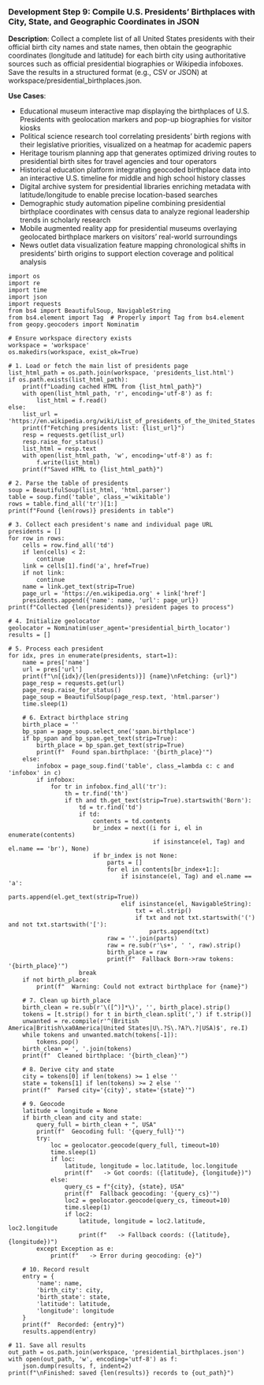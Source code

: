 ### Development Step 9: Compile U.S. Presidents’ Birthplaces with City, State, and Geographic Coordinates in JSON

**Description**: Collect a complete list of all United States presidents with their official birth city names and state names, then obtain the geographic coordinates (longitude and latitude) for each birth city using authoritative sources such as official presidential biographies or Wikipedia infoboxes. Save the results in a structured format (e.g., CSV or JSON) at workspace/presidential_birthplaces.json.

**Use Cases**:
- Educational museum interactive map displaying the birthplaces of U.S. Presidents with geolocation markers and pop-up biographies for visitor kiosks
- Political science research tool correlating presidents’ birth regions with their legislative priorities, visualized on a heatmap for academic papers
- Heritage tourism planning app that generates optimized driving routes to presidential birth sites for travel agencies and tour operators
- Historical education platform integrating geocoded birthplace data into an interactive U.S. timeline for middle and high school history classes
- Digital archive system for presidential libraries enriching metadata with latitude/longitude to enable precise location-based searches
- Demographic study automation pipeline combining presidential birthplace coordinates with census data to analyze regional leadership trends in scholarly research
- Mobile augmented reality app for presidential museums overlaying geolocated birthplace markers on visitors’ real-world surroundings
- News outlet data visualization feature mapping chronological shifts in presidents’ birth origins to support election coverage and political analysis

```
import os
import re
import time
import json
import requests
from bs4 import BeautifulSoup, NavigableString
from bs4.element import Tag  # Properly import Tag from bs4.element
from geopy.geocoders import Nominatim

# Ensure workspace directory exists
workspace = 'workspace'
os.makedirs(workspace, exist_ok=True)

# 1. Load or fetch the main list of presidents page
list_html_path = os.path.join(workspace, 'presidents_list.html')
if os.path.exists(list_html_path):
    print(f"Loading cached HTML from {list_html_path}")
    with open(list_html_path, 'r', encoding='utf-8') as f:
        list_html = f.read()
else:
    list_url = 'https://en.wikipedia.org/wiki/List_of_presidents_of_the_United_States'
    print(f"Fetching presidents list: {list_url}")
    resp = requests.get(list_url)
    resp.raise_for_status()
    list_html = resp.text
    with open(list_html_path, 'w', encoding='utf-8') as f:
        f.write(list_html)
    print(f"Saved HTML to {list_html_path}")

# 2. Parse the table of presidents
soup = BeautifulSoup(list_html, 'html.parser')
table = soup.find('table', class_='wikitable')
rows = table.find_all('tr')[1:]
print(f"Found {len(rows)} presidents in table")

# 3. Collect each president's name and individual page URL
presidents = []
for row in rows:
    cells = row.find_all('td')
    if len(cells) < 2:
        continue
    link = cells[1].find('a', href=True)
    if not link:
        continue
    name = link.get_text(strip=True)
    page_url = 'https://en.wikipedia.org' + link['href']
    presidents.append({'name': name, 'url': page_url})
print(f"Collected {len(presidents)} president pages to process")

# 4. Initialize geolocator
geolocator = Nominatim(user_agent='presidential_birth_locator')
results = []

# 5. Process each president
for idx, pres in enumerate(presidents, start=1):
    name = pres['name']
    url = pres['url']
    print(f"\n[{idx}/{len(presidents)}] {name}\nFetching: {url}")
    page_resp = requests.get(url)
    page_resp.raise_for_status()
    page_soup = BeautifulSoup(page_resp.text, 'html.parser')
    time.sleep(1)

    # 6. Extract birthplace string
    birth_place = ''
    bp_span = page_soup.select_one('span.birthplace')
    if bp_span and bp_span.get_text(strip=True):
        birth_place = bp_span.get_text(strip=True)
        print(f"  Found span.birthplace: '{birth_place}'")
    else:
        infobox = page_soup.find('table', class_=lambda c: c and 'infobox' in c)
        if infobox:
            for tr in infobox.find_all('tr'):
                th = tr.find('th')
                if th and th.get_text(strip=True).startswith('Born'):
                    td = tr.find('td')
                    if td:
                        contents = td.contents
                        br_index = next((i for i, el in enumerate(contents)
                                         if isinstance(el, Tag) and el.name == 'br'), None)
                        if br_index is not None:
                            parts = []
                            for el in contents[br_index+1:]:
                                if isinstance(el, Tag) and el.name == 'a':
                                    parts.append(el.get_text(strip=True))
                                elif isinstance(el, NavigableString):
                                    txt = el.strip()
                                    if txt and not txt.startswith('(') and not txt.startswith('['):
                                        parts.append(txt)
                            raw = ''.join(parts)
                            raw = re.sub(r'\s+', ' ', raw).strip()
                            birth_place = raw
                            print(f"  Fallback Born->raw tokens: '{birth_place}'")
                    break
    if not birth_place:
        print(f"  Warning: Could not extract birthplace for {name}")

    # 7. Clean up birth_place
    birth_clean = re.sub(r'\([^)]*\)', '', birth_place).strip()
    tokens = [t.strip() for t in birth_clean.split(',') if t.strip()]
    unwanted = re.compile(r'^(British America|British\xa0America|United States|U\.?S\.?A?\.?|USA)$', re.I)
    while tokens and unwanted.match(tokens[-1]):
        tokens.pop()
    birth_clean = ', '.join(tokens)
    print(f"  Cleaned birthplace: '{birth_clean}'")

    # 8. Derive city and state
    city = tokens[0] if len(tokens) >= 1 else ''
    state = tokens[1] if len(tokens) >= 2 else ''
    print(f"  Parsed city='{city}', state='{state}'")

    # 9. Geocode
    latitude = longitude = None
    if birth_clean and city and state:
        query_full = birth_clean + ", USA"
        print(f"  Geocoding full: '{query_full}'")
        try:
            loc = geolocator.geocode(query_full, timeout=10)
            time.sleep(1)
            if loc:
                latitude, longitude = loc.latitude, loc.longitude
                print(f"   -> Got coords: ({latitude}, {longitude})")
            else:
                query_cs = f"{city}, {state}, USA"
                print(f"  Fallback geocoding: '{query_cs}'")
                loc2 = geolocator.geocode(query_cs, timeout=10)
                time.sleep(1)
                if loc2:
                    latitude, longitude = loc2.latitude, loc2.longitude
                    print(f"   -> Fallback coords: ({latitude}, {longitude})")
        except Exception as e:
            print(f"   -> Error during geocoding: {e}")

    # 10. Record result
    entry = {
        'name': name,
        'birth_city': city,
        'birth_state': state,
        'latitude': latitude,
        'longitude': longitude
    }
    print(f"  Recorded: {entry}")
    results.append(entry)

# 11. Save all results
out_path = os.path.join(workspace, 'presidential_birthplaces.json')
with open(out_path, 'w', encoding='utf-8') as f:
    json.dump(results, f, indent=2)
print(f"\nFinished: saved {len(results)} records to {out_path}")

```